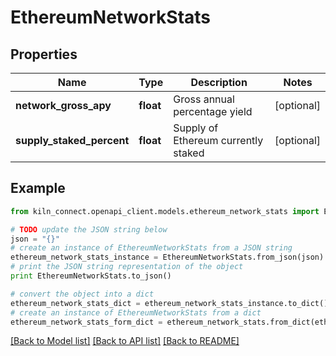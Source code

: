 # EthereumNetworkStats


## Properties
Name | Type | Description | Notes
------------ | ------------- | ------------- | -------------
**network_gross_apy** | **float** | Gross annual percentage yield | [optional] 
**supply_staked_percent** | **float** | Supply of Ethereum currently staked | [optional] 

## Example

```python
from kiln_connect.openapi_client.models.ethereum_network_stats import EthereumNetworkStats

# TODO update the JSON string below
json = "{}"
# create an instance of EthereumNetworkStats from a JSON string
ethereum_network_stats_instance = EthereumNetworkStats.from_json(json)
# print the JSON string representation of the object
print EthereumNetworkStats.to_json()

# convert the object into a dict
ethereum_network_stats_dict = ethereum_network_stats_instance.to_dict()
# create an instance of EthereumNetworkStats from a dict
ethereum_network_stats_form_dict = ethereum_network_stats.from_dict(ethereum_network_stats_dict)
```
[[Back to Model list]](../README.md#documentation-for-models) [[Back to API list]](../README.md#documentation-for-api-endpoints) [[Back to README]](../README.md)


